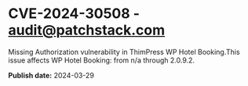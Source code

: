 # CVE-2024-30508 - audit@patchstack.com

Missing Authorization vulnerability in ThimPress WP Hotel Booking.This issue affects WP Hotel Booking: from n/a through 2.0.9.2.



**Publish date:** 2024-03-29
